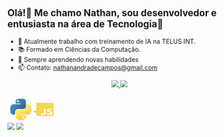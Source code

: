 ## Olá!🖖 Me chamo Nathan, sou desenvolvedor e entusiasta na área de Tecnologia🤖


- 🔭 Atualmente trabalho com treinamento de IA na TELUS INT.
- 📚 Formado em Ciências da Computação.
- 🌱 Sempre aprendendo novas habilidades  
- 📫 Contato: nathanandradecampos@gmail.com



<div align="center">
  <a href="https://github.com/nathan-campos">
  <img height="180em" src="https://github-readme-stats.vercel.app/api?username=nathan-campos&show_icons=true&theme=tokyonight&include_all_commits=true&count_private=true"/>
  <img height="180em" src="https://github-readme-stats.vercel.app/api/top-langs/?username=nathan-campos&layout=compact&langs_count=7&theme=tokyonight"/>
</div>
  
<div style="display: inline_block"><br>
   <img align="center" alt="Rafa-Python" height="60" width="60" src="https://raw.githubusercontent.com/devicons/devicon/master/icons/python/python-original.svg">
   <img align="center" alt="Rafa-Js" height="30" width="40" src="https://raw.githubusercontent.com/devicons/devicon/master/icons/javascript/javascript-plain.svg">
  
  <div> 
  <a href = "mailto:nathanandradecampos@gmail.com"><img src="https://img.shields.io/badge/-Gmail-%23333?style=for-the-badge&logo=gmail&logoColor=white" target="_blank"></a>
  <a href="https://www.linkedin.com/in/nathan-campos-967430232/" target="_blank"><img src="https://img.shields.io/badge/-LinkedIn-%230077B5?style=for-the-badge&logo=linkedin&logoColor=white" target="_blank"></a> 
 
</div>
